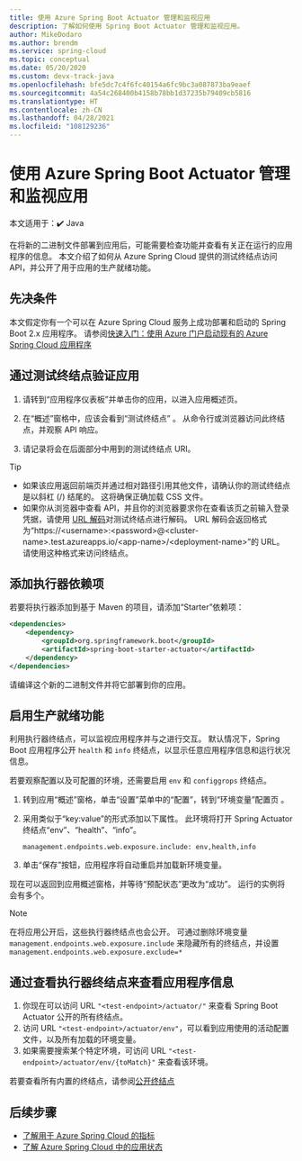 ```yaml
---
title: 使用 Azure Spring Boot Actuator 管理和监视应用
description: 了解如何使用 Spring Boot Actuator 管理和监视应用。
author: MikeDodaro
ms.author: brendm
ms.service: spring-cloud
ms.topic: conceptual
ms.date: 05/20/2020
ms.custom: devx-track-java
ms.openlocfilehash: bfe5dc7c4f6fc40154a6fc9bc3a087873ba9eaef
ms.sourcegitcommit: 4a54c268400b4158b78bb1d37235b79409cb5816
ms.translationtype: HT
ms.contentlocale: zh-CN
ms.lasthandoff: 04/28/2021
ms.locfileid: "108129236"
---
```

# <a name="manage-and-monitor-app-with-azure-spring-boot-actuator"></a>使用 Azure Spring Boot Actuator 管理和监视应用

本文适用于：✔️ Java

在将新的二进制文件部署到应用后，可能需要检查功能并查看有关正在运行的应用程序的信息。 本文介绍了如何从 Azure Spring Cloud 提供的测试终结点访问 API，并公开了用于应用的生产就绪功能。

## <a name="prerequisites"></a>先决条件
本文假定你有一个可以在 Azure Spring Cloud 服务上成功部署和启动的 Spring Boot 2.x 应用程序。  请参阅[快速入门：使用 Azure 门户启动现有的 Azure Spring Cloud 应用程序](./quickstart.md)

## <a name="verify-app-through-test-endpoint"></a>通过测试终结点验证应用
1. 请转到“应用程序仪表板”并单击你的应用，以进入应用概述页。

1. 在“概述”窗格中，应该会看到“测试终结点” 。  从命令行或浏览器访问此终结点，并观察 API 响应。

1. 请记录将会在后面部分中用到的测试终结点 URI。

>[!TIP]
> * 如果该应用返回前端页并通过相对路径引用其他文件，请确认你的测试终结点是以斜杠 (/) 结尾的。 这将确保正确加载 CSS 文件。
> * 如果你从浏览器中查看 API，并且你的浏览器要求你在查看该页之前输入登录凭据，请使用 [URL 解码](https://www.urldecoder.org/)对测试终结点进行解码。 URL 解码会返回格式为“https://\<username>:\<password>@\<cluster-name>.test.azureapps.io/\<app-name>/\<deployment-name>”的 URL。  请使用这种格式来访问终结点。

## <a name="add-actuator-dependency"></a>添加执行器依赖项

若要将执行器添加到基于 Maven 的项目，请添加“Starter”依赖项：

```xml
<dependencies>
    <dependency>
        <groupId>org.springframework.boot</groupId>
        <artifactId>spring-boot-starter-actuator</artifactId>
    </dependency>
</dependencies>
```

请编译这个新的二进制文件并将它部署到你的应用。

## <a name="enable-production-ready-features"></a>启用生产就绪功能
利用执行器终结点，可以监视应用程序并与之进行交互。 默认情况下，Spring Boot 应用程序公开 `health` 和 `info` 终结点，以显示任意应用程序信息和运行状况信息。

若要观察配置以及可配置的环境，还需要启用 `env` 和 `configgrops` 终结点。

1. 转到应用“概述”窗格，单击“设置”菜单中的“配置”，转到“环境变量”配置页  。
1. 采用类似于“key:value”的形式添加以下属性。 此环境将打开 Spring Actuator 终结点“env”、“health”、“info”。

   ```
   management.endpoints.web.exposure.include: env,health,info
   ```
1. 单击“保存”按钮，应用程序将自动重启并加载新环境变量。

现在可以返回到应用概述窗格，并等待“预配状态”更改为“成功”。  运行的实例将会有多个。

> [!Note] 
> 在将应用公开后，这些执行器终结点也会公开。 可通过删除环境变量 `management.endpoints.web.exposure.include` 来隐藏所有的终结点，并设置 `management.endpoints.web.exposure.exclude=*`

## <a name="view-the-actuator-endpoint-to-view-application-information"></a>通过查看执行器终结点来查看应用程序信息
1. 你现在可以访问 URL `"<test-endpoint>/actuator/"` 来查看 Spring Boot Actuator 公开的所有终结点。
1. 访问 URL `"<test-endpoint>/actuator/env"`，可以看到应用使用的活动配置文件，以及所有加载的环境变量。
1. 如果需要搜索某个特定环境，可访问 URL `"<test-endpoint>/actuator/env/{toMatch}"` 来查看该环境。

若要查看所有内置的终结点，请参阅[公开终结点](https://docs.spring.io/spring-boot/docs/current/reference/html/production-ready-features.html#production-ready-endpoints-exposing-endpoints)

## <a name="next-steps"></a>后续步骤

* [了解用于 Azure Spring Cloud 的指标](./concept-metrics.md)
* [了解 Azure Spring Cloud 中的应用状态](./concept-app-status.md)